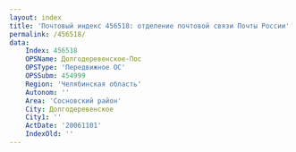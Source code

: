 ```yaml
---
layout: index
title: 'Почтовый индекс 456518: отделение почтовой связи Почты России'
permalink: /456518/
data:
    Index: 456518
    OPSName: Долгодеревенское-Пос
    OPSType: 'Передвижное ОС'
    OPSSubm: 454999
    Region: 'Челябинская область'
    Autonom: ''
    Area: 'Сосновский район'
    City: Долгодеревенское
    City1: ''
    ActDate: '20061101'
    IndexOld: ''
---
```

